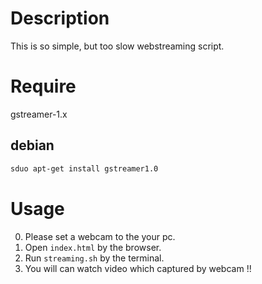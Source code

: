 # Description

This is so simple, but too slow webstreaming script.

# Require

gstreamer-1.x

## debian

```sh
sduo apt-get install gstreamer1.0
```

# Usage

0. Please set a webcam to the your pc.
1. Open `index.html` by the browser.
2. Run `streaming.sh` by the terminal.
3. You will can watch video which captured by webcam !!